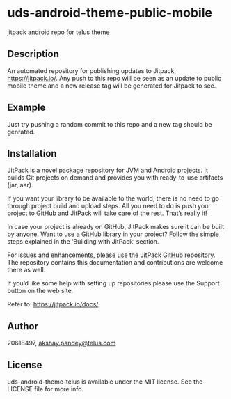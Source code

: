 # uds-android-theme-public-mobile
jitpack android repo for telus theme

## Description
An automated repository for publishing updates to Jitpack, https://jitpack.io/. Any push to this repo will be seen as an update to public mobile theme
and a new release tag will be generated for Jitpack to see.

## Example

Just try pushing a random commit to this repo and a new tag should be genrated.

## Installation

JitPack is a novel package repository for JVM and Android projects. It builds Git projects on demand and provides you with ready-to-use artifacts (jar, aar).

If you want your library to be available to the world, there is no need to go through project build and upload steps. All you need to do is push your project to GitHub and JitPack will take care of the rest. That’s really it!

In case your project is already on GitHub, JitPack makes sure it can be built by anyone. Want to use a GitHub library in your project? Follow the simple steps explained in the ‘Building with JitPack’ section.

For issues and enhancements, please use the JitPack GitHub repository. The repository contains this documentation and contributions are welcome there as well.

If you’d like some help with setting up repositories please use the Support button on the web site.

Refer to: https://jitpack.io/docs/

## Author

20618497, akshay.pandey@telus.com

## License

uds-android-theme-telus is available under the MIT license. See the LICENSE file for more info.

